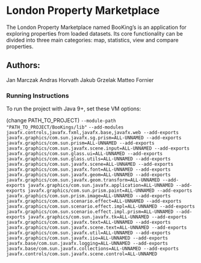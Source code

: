 # London Property Marketplace

The London Property Marketplace named BooKing’s is
an application for exploring properties from loaded datasets. Its core
functionality can be divided into three main categories: map, statistics, view
and compare properties.

## Authors:
Jan Marczak
Andras Horvath
Jakub Grzelak
Matteo Fornier

### Running Instructions
To run the project with Java 9+, set these VM options:

(change PATH_TO_PROJECT)
`--module-path "PATH_TO_PROJECT/BooKings/lib"`
`--add-modules javafx.controls,javafx.fxml,javafx.base,javafx.web
--add-exports javafx.graphics/com.sun.javafx.sg.prism=ALL-UNNAMED
--add-exports javafx.graphics/com.sun.prism=ALL-UNNAMED
--add-exports javafx.graphics/com.sun.javafx.scene.input=ALL-UNNAMED
--add-exports javafx.graphics/com.sun.glass.ui=ALL-UNNAMED
--add-exports javafx.graphics/com.sun.glass.utils=ALL-UNNAMED
--add-exports javafx.graphics/com.sun.javafx.scene=ALL-UNNAMED
--add-exports javafx.graphics/com.sun.javafx.font=ALL-UNNAMED
--add-exports javafx.graphics/com.sun.javafx.geom=ALL-UNNAMED
--add-exports javafx.graphics/com.sun.javafx.geom.transform=ALL-UNNAMED
--add-exports javafx.graphics/com.sun.javafx.application=ALL-UNNAMED
--add-exports javafx.graphics/com.sun.prism.paint=ALL-UNNAMED
--add-exports javafx.graphics/com.sun.prism.image=ALL-UNNAMED
--add-exports javafx.graphics/com.sun.scenario.effect=ALL-UNNAMED
--add-exports javafx.graphics/com.sun.scenario.effect.impl=ALL-UNNAMED
--add-exports javafx.graphics/com.sun.scenario.effect.impl.prism=ALL-UNNAMED
--add-exports javafx.graphics/com.sun.javafx.tk=ALL-UNNAMED
--add-exports javafx.graphics/com.sun.javafx.text=ALL-UNNAMED
--add-exports javafx.graphics/com.sun.javafx.scene.text=ALL-UNNAMED
--add-exports javafx.graphics/com.sun.javafx.util=ALL-UNNAMED
--add-exports javafx.graphics/com.sun.javafx.iio=ALL-UNNAMED
--add-exports javafx.base/com.sun.javafx.logging=ALL-UNNAMED
--add-exports javafx.base/com.sun.javafx.collections=ALL-UNNAMED
--add-exports javafx.controls/com.sun.javafx.scene.control=ALL-UNNAMED`

